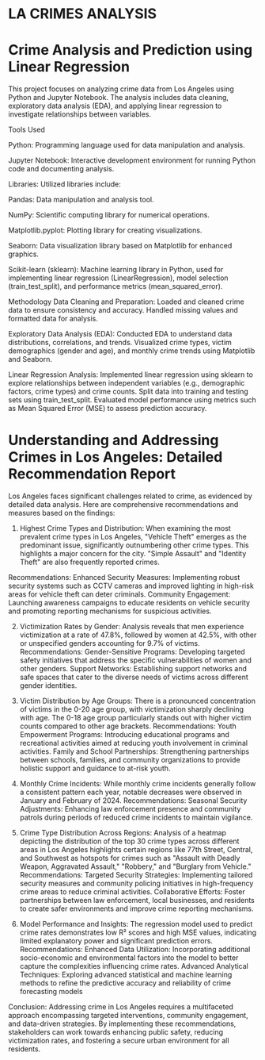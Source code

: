 # LA CRIMES ANALYSIS
# Crime Analysis and Prediction using Linear Regression
This project focuses on analyzing crime data from Los Angeles using Python and Jupyter Notebook. The analysis includes data cleaning, exploratory data analysis (EDA), and applying linear regression to investigate relationships between variables.

Tools Used

Python: Programming language used for data manipulation and analysis.

Jupyter Notebook: Interactive development environment for running Python code and documenting analysis.

Libraries: Utilized libraries include:

Pandas: Data manipulation and analysis tool.

NumPy: Scientific computing library for numerical operations.

Matplotlib.pyplot: Plotting library for creating visualizations.

Seaborn: Data visualization library based on Matplotlib for enhanced graphics.

Scikit-learn (sklearn): Machine learning library in Python, used for implementing linear regression (LinearRegression), model selection (train_test_split), and performance metrics (mean_squared_error).

Methodology
Data Cleaning and Preparation:
Loaded and cleaned crime data to ensure consistency and accuracy.
Handled missing values and formatted data for analysis.

Exploratory Data Analysis (EDA):
Conducted EDA to understand data distributions, correlations, and trends.
Visualized crime types, victim demographics (gender and age), and monthly crime trends using Matplotlib and Seaborn.

Linear Regression Analysis:
Implemented linear regression using sklearn to explore relationships between independent variables (e.g., demographic factors, crime types) and crime counts.
Split data into training and testing sets using train_test_split.
Evaluated model performance using metrics such as Mean Squared Error (MSE) to assess prediction accuracy.


# Understanding and Addressing Crimes in Los Angeles: Detailed Recommendation Report

Los Angeles faces significant challenges related to crime, as evidenced by detailed data analysis. Here are comprehensive recommendations and measures based on the findings:

1. Highest Crime Types and Distribution:
When examining the most prevalent crime types in Los Angeles, "Vehicle Theft" emerges as the predominant issue, significantly outnumbering other crime types. This highlights a major concern for the city. "Simple Assault" and "Identity Theft" are also frequently reported crimes.

Recommendations:
Enhanced Security Measures: Implementing robust security systems such as CCTV cameras and improved lighting in high-risk areas for vehicle theft can deter criminals.
Community Engagement: Launching awareness campaigns to educate residents on vehicle security and promoting reporting mechanisms for suspicious activities.


2. Victimization Rates by Gender:
Analysis reveals that men experience victimization at a rate of 47.8%, followed by women at 42.5%, with other or unspecified genders accounting for 9.7% of victims.
Recommendations:
Gender-Sensitive Programs: Developing targeted safety initiatives that address the specific vulnerabilities of women and other genders.
Support Networks: Establishing support networks and safe spaces that cater to the diverse needs of victims across different gender identities.


3. Victim Distribution by Age Groups:
There is a pronounced concentration of victims in the 0-20 age group, with victimization sharply declining with age. The 0-18 age group particularly stands out with higher victim counts compared to other age brackets.
Recommendations:
Youth Empowerment Programs: Introducing educational programs and recreational activities aimed at reducing youth involvement in criminal activities.
Family and School Partnerships: Strengthening partnerships between schools, families, and community organizations to provide holistic support and guidance to at-risk youth.

4. Monthly Crime Incidents:
While monthly crime incidents generally follow a consistent pattern each year, notable decreases were observed in January and February of 2024.
Recommendations:
Seasonal Security Adjustments: Enhancing law enforcement presence and community patrols during periods of reduced crime incidents to maintain vigilance.

5. Crime Type Distribution Across Regions:
Analysis of a heatmap depicting the distribution of the top 30 crime types across different areas in Los Angeles highlights certain regions like 77th Street, Central, and Southwest as hotspots for crimes such as "Assault with Deadly Weapon, Aggravated Assault," "Robbery," and "Burglary from Vehicle."
Recommendations:
Targeted Security Strategies: Implementing tailored security measures and community policing initiatives in high-frequency crime areas to reduce criminal activities.
Collaborative Efforts: Foster partnerships between law enforcement, local businesses, and residents to create safer environments and improve crime reporting mechanisms.

6. Model Performance and Insights:
The regression model used to predict crime rates demonstrates low R² scores and high MSE values, indicating limited explanatory power and significant prediction errors.
Recommendations:
Enhanced Data Utilization: Incorporating additional socio-economic and environmental factors into the model to better capture the complexities influencing crime rates.
Advanced Analytical Techniques: Exploring advanced statistical and machine learning methods to refine the predictive accuracy and reliability of crime forecasting models


Conclusion:
Addressing crime in Los Angeles requires a multifaceted approach encompassing targeted interventions, community engagement, and data-driven strategies. By implementing these recommendations, stakeholders can work towards enhancing public safety, reducing victimization rates, and fostering a secure urban environment for all residents.
